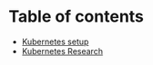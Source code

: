 # Table of contents

* [Kubernetes setup](README.md)
* [Kubernetes Research](kubernetes-research.md)

